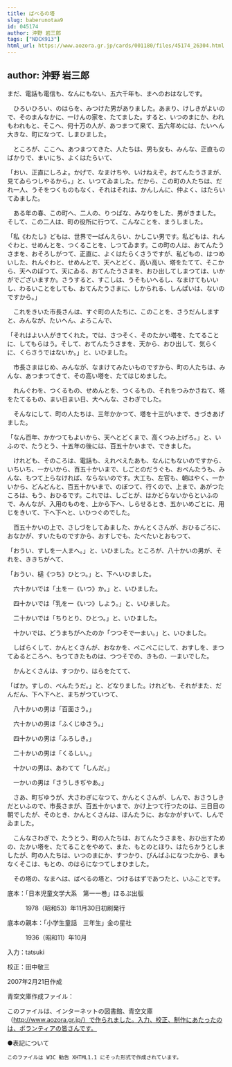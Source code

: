 ```yaml
---
title: ばべるの塔
slug: baberunotaa9
id: 045174
author: 沖野 岩三郎
tags: ["NDCK913"]
html_url: https://www.aozora.gr.jp/cards/001180/files/45174_26304.html
---
```


## author: 沖野 岩三郎

まだ、電話も電信も、なんにもない、五六千年も、まへのおはなしです。

　ひろいひろい、のはらを、みつけた男がありました。あまり、けしきがよいので、そのまんなかに、一けんの家を、たてました。すると、いつのまにか、われもわれもと、そこへ、何十万の人が、あつまつて来て、五六年めには、たいへん大きな、町になつて、しまひました。

　ところが、ここへ、あつまつてきた、人たちは、男も女も、みんな、正直ものばかりで、まいにち、よくはたらいて、

「おい、正直にしろよ。かげで、なまけちや、いけねえぞ。おてんたうさまが、見てゐらつしやるから。」と、いつてゐました。だから、この町の人たちは、だれ一人、うそをつくものもなく、それはそれは、かんしんに、仲よく、はたらいてゐました。

　ある年の春、この町へ、二人の、りつぱな、みなりをした、男がきました。そして、この二人は、町の役所に行つて、こんなことを、まうしました。

「私《わたし》どもは、世界で一ばんえらい、かしこい男です。私どもは、れんぐわと、せめんとを、つくることを、しつてゐます。この町の人は、おてんたうさまを、おそろしがつて、正直に、よくはたらくさうですが、私どもの、はつめいした、れんぐわと、せめんとで、天へとどく、高い高い、塔をたてて、そこから、天へのぼつて、天にゐる、おてんたうさまを、おひ出してしまつては、いかがでございますか。さうすると、すこしは、うそもいへるし、なまけてもいいし、わるいことをしても、おてんたうさまに、しかられる、しんぱいは、ないのですから。」

　これをきいた市長さんは、すぐ町の人たちに、このことを、さうだんしますと、みんなが、たいへん、よろこんで、

「それはよい人がきてくれた。では、さつそく、そのたかい塔を、たてることに、してもらはう。そして、おてんたうさまを、天から、おひ出して、気らくに、くらさうではないか。」と、いひました。

　市長さまはじめ、みんなが、なまけてみたいものですから、町の人たちは、みんな、あつまつてきて、その高い塔を、たてはじめました。

　れんぐわを、つくるもの、せめんとを、つくるもの、それをつみかさねて、塔をたてるもの、まい日まい日、大へんな、さわぎでした。

　そんなにして、町の人たちは、三年かかつて、塔を十三がいまで、きづきあげました。

「なん百年、かかつてもよいから、天へとどくまで、高くつみ上げろ。」と、いふので、たうとう、十五年の後には、百五十かいまで、できました。

　けれども、そのころは、電話も、えれべえたあも、なんにもないのですから、いちいち、一かいから、百五十かいまで、しごとのだうぐも、おべんたうも、みんな、もつて上らなければ、ならないのです。大工も、左官も、朝はやく、一かいから、どんどんと、百五十かいまで、のぼつて、行くので、上まで、あがつたころは、もう、おひるです。これでは、しごとが、はかどらないからといふので、みんなが、入用のものを、上から下へ、しらせるとき、五かいめごとに、用じをきいて、下へ下へと、いひつぐのでした。

　百五十かいの上で、さしづをしてゐました、かんとくさんが、おひるごろに、おなかが、すいたものですから、おすしでも、たべたいとおもつて、

「おうい、すしを一人まへ。」と、いひました。ところが、八十かいの男が、それを、ききちがへて、

「おうい、槌《つち》ひとつ。」と、下へいひました。

　六十かいでは「土を一《いつ》か。」と、いひました。

　四十かいでは「乳を一《いつ》しよう。」と、いひました。

　二十かいでは「ちりとり、ひとつ。」と、いひました。

　十かいでは、どうまちがへたのか「つつそで一まい。」と、いひました。

　しばらくして、かんとくさんが、おなかを、ぺこぺこにして、おすしを、まつてゐるところへ、もつてきたものは、つつそでの、きもの、一まいでした。

　かんとくさんは、すつかり、はらをたてて、

「ばか。すしの、べんたうだ。」と、どなりました。けれども、それがまた、だんだん、下へ下へと、まちがつていつて、

　八十かいの男は「百面さう。」

　六十かいの男は「ふくじゆさう。」

　四十かいの男は「ふろしき。」

　二十かいの男は「くるしい。」

　十かいの男は、あわてて「しんだ。」

　一かいの男は「さうしきぢやあ。」

　さあ、町ぢゆうが、大さわぎになつて、かんとくさんが、しんで、おさうしきだといふので、市長さまが、百五十かいまで、かけ上つて行つたのは、三日目の朝でしたが、そのとき、かんとくさんは、ほんたうに、おなかがすいて、しんでゐました。

　こんなさわぎで、たうとう、町の人たちは、おてんたうさまを、おひ出すための、たかい塔を、たてることをやめて、また、もとのとほり、はたらかうとしましたが、町の人たちは、いつのまにか、すつかり、びんばふになつたから、まもなくそこは、もとの、のはらになつてしまひました。

　その塔の、なまへは、ばべるの塔と、つけるはずであつたと、いふことです。













底本：「日本児童文学大系　第一一巻」ほるぷ出版


　　　1978（昭和53）年11月30日初刷発行

底本の親本：「小学生童話　三年生」金の星社

　　　1936（昭和11）年10月

入力：tatsuki

校正：田中敬三

2007年2月21日作成

青空文庫作成ファイル：

このファイルは、インターネットの図書館、青空文庫（http://www.aozora.gr.jp/）で作られました。入力、校正、制作にあたったのは、ボランティアの皆さんです。











●表記について


	このファイルは W3C 勧告 XHTML1.1 にそった形式で作成されています。